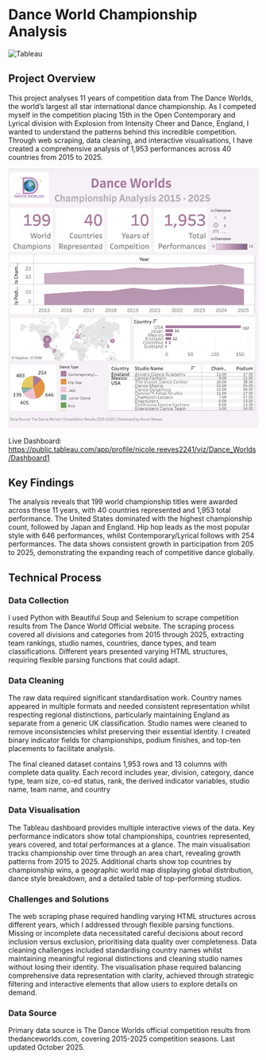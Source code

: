 # Dance World Championship Analysis
![Tableau](https://img.shields.io/badge/Tableau-E97627?style=for-the-badge&logo=Tableau&logoColor=white)
## Project Overview
This project analyses 11 years of competition data from The Dance Worlds, the world’s largest all star international dance championship. As I competed myself in the competition placing 15th in the Open Contemporary and Lyrical division with Explosion from Intensity Cheer and Dance, England, I wanted to understand the patterns behind this incredible competition. Through web scraping, data cleaning, and interactive visualisations, I have created a comprehensive analysis of 1,953 performances across 40 countries from 2015 to 2025. 

![Dashboard Screenshot](Images/dashboard.png)

Live Dashboard: https://public.tableau.com/app/profile/nicole.reeves2241/viz/Dance_Worlds/Dashboard1

## Key Findings 
The analysis reveals that 199 world championship titles were awarded across these 11 years, with 40 countries represented and 1,953 total performance. The United States dominated with the highest championship count, followed by Japan and England. Hip hop leads as the most popular style with 646 performances, whilst Contemporary/Lyrical follows with 254 performances. The data shows consistent growth in participation from 205 to 2025, demonstrating the expanding reach of competitive dance globally. 

## Technical Process
### Data Collection
I used Python with Beautiful Soup and Selenium to scrape competition results from The Dance World Official website. The scraping process covered all divisions and categories from 2015 through 2025, extracting team rankings, studio names, countries, dance types, and team classifications. Different years presented varying HTML structures, requiring flexible parsing functions that could adapt. 

### Data Cleaning 
The raw data required significant standardisation work. Country names appeared in multiple formats and needed consistent representation whilst respecting regional distinctions, particularly maintaining England as separate from a generic UK classification. Studio names were cleaned to remove inconsistencies whilst preserving their essential identity. I created binary indicator fields for championships, podium finishes, and top-ten placements to facilitate analysis.

The final cleaned dataset contains 1,953 rows and 13 columns with complete data quality. Each record includes year, division, category, dance type, team size, co-ed status, rank, the derived indicator variables, studio name, team name, and country

### Data Visualisation
The Tableau dashboard provides multiple interactive views of the data. Key performance indicators show total championships, countries represented, years covered, and total performances at a glance.  The main visualisation tracks championship over time through an area chart, revealing growth patterns from 2015 to 2025. Additional charts show top countries by championship wins, a geographic world map displaying global distribution, dance style breakdown, and a detailed table of top-performing studios. 

### Challenges and Solutions 
The web scraping phase required handling varying HTML structures across different years, which I addressed through flexible parsing functions. Missing or incomplete data necessitated careful decisions about record inclusion versus exclusion, prioritising data quality over completeness. Data cleaning challenges included standardising country names whilst maintaining meaningful regional distinctions and cleaning studio names without losing their identity. The visualisation phase required balancing comprehensive data representation with clarity, achieved through strategic filtering and interactive elements that allow users to explore details on demand.

### Data Source
Primary data source is The Dance Worlds official competition results from thedanceworlds.com, covering 2015-2025 competition seasons. Last updated October 2025.
